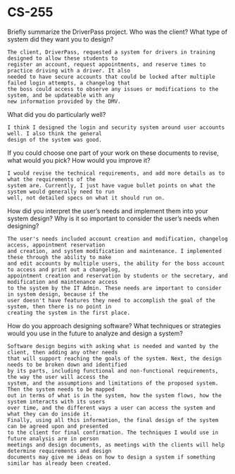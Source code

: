 # CS-255

Briefly summarize the DriverPass project. Who was the client? What type of system did they want you to design?

    The client, DriverPass, requested a system for drivers in training designed to allow these students to 
    register an account, request appointments, and reserve times to practice driving with a driver. It also 
    needed to have secure accounts that could be locked after multiple failed login attempts, a changelog that 
    the boss could access to observe any issues or modifications to the system, and be updateable with any 
    new information provided by the DMV.

What did you do particularly well?

    I think I designed the login and security system around user accounts well. I also think the general 
    design of the system was good.

If you could choose one part of your work on these documents to revise, what would you pick? How would you improve it?

    I would revise the technical requirements, and add more details as to what the requirements of the 
    system are. Currently, I just have vague bullet points on what the system would generally need to run 
    well, not detailed specs on what it should run on.

How did you interpret the user’s needs and implement them into your system design? Why is it so important to consider the user’s needs when designing?

    The user's needs included account creation and modification, changelog access, appointment reservation 
    and creation, and system modification and maintenance. I implemented these through the ability to make 
    and edit accounts by multiple users, the ability for the boss account to access and print out a changelog, 
    appointment creation and reservation by students or the secretary, and modification and maintenance access 
    to the system by the IT Admin. These needs are important to consider in system design, because if the 
    user doesn't have features they need to accomplish the goal of the system, then there is no point in 
    creating the system in the first place.

How do you approach designing software? What techniques or strategies would you use in the future to analyze and design a system?

    Software design begins with asking what is needed and wanted by the client, then adding any other needs 
    that will support reaching the goals of the system. Next, the design needs to be broken down and identified 
    by its parts, including functional and non-functional requirements, the way the user will access the 
    system, and the assumptions and limitations of the proposed system. Then the system needs to be mapped 
    out in terms of what is in the system, how the system flows, how the system interacts with its users 
    over time, and the different ways a user can access the system and what they can do inside it. 
    Finally, using all this information, the final design of the system can be agreed upon and presented 
    to the client for final confirmation. The techniques I would use in future analysis are in person 
    meetings and design documents, as meetings with the clients will help determine requirements and design 
    documents may give me ideas on how to design a system if something similar has already been created.
